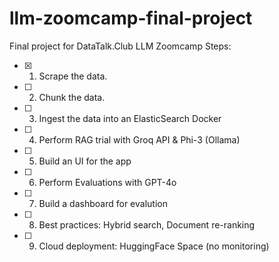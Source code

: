 # llm-zoomcamp-final-project
Final project for DataTalk.Club LLM Zoomcamp
Steps:
- [x] 1. Scrape the data.
- [ ] 2. Chunk the data.
- [ ] 3. Ingest the data into an ElasticSearch Docker
- [ ] 4. Perform RAG trial with Groq API & Phi-3 (Ollama)
- [ ] 5. Build an UI for the app
- [ ] 6. Perform Evaluations with GPT-4o
- [ ] 7. Build a dashboard for evalution
- [ ] 8. Best practices: Hybrid search, Document re-ranking
- [ ] 9. Cloud deployment: HuggingFace Space (no monitoring)
